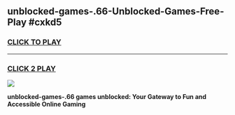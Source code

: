 
## unblocked-games-.66-Unblocked-Games-Free-Play #cxkd5
<h3>
<a href="https://us.freeplayer.one?title=unblocked-games-.66&ref=9M">CLICK TO PLAY</a></h3>
<hr>

<h3>
<a href="https://us.freeplayer.one?title=unblocked-games-.66&ref=9M">CLICK 2 PLAY</a>
  
</h3>

<a href="https://us.freeplayer.one?title=unblocked-games-.66&ref=9M"><img src="https://clearcache.store/games.png"></a>


**unblocked-games-.66 games unblocked: Your Gateway to Fun and Accessible Online Gaming**
